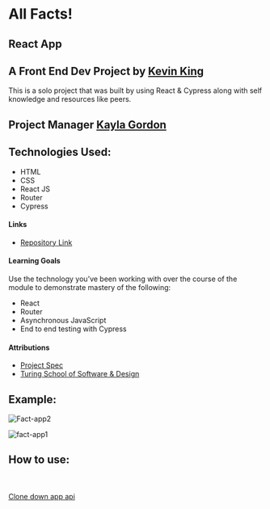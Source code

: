 # All Facts!
## React App

## A Front End Dev Project by [Kevin King](https://github.com/King13k?tab=repositories)
This is a solo project that was built by using React  & Cypress along with self knowledge and resources like peers.


## Project Manager [Kayla Gordon](https://github.com/kaylagordon)

## Technologies Used:
- HTML
- CSS
- React JS
- Router
- Cypress


#### Links
*  [Repository Link](https://github.com/King13k/Facts-app)

#### Learning Goals
Use the technology you’ve been working with over the course of the module to demonstrate mastery of the following:
- React
- Router
- Asynchronous JavaScript
- End to end testing with Cypress

#### Attributions
* [Project Spec](https://frontend.turing.edu/projects/module-3/showcase.html)
* [Turing School of Software & Design](https://frontend.turing.edu/)

## Example:
![Fact-app2](https://user-images.githubusercontent.com/89759609/173272741-e60c3aeb-c5f8-4dab-8f1f-5af7b8e4f334.gif)

![fact-app1](https://user-images.githubusercontent.com/89759609/173272929-24c15aa9-a480-4abb-8602-859b970d7e02.gif)

## How to use:

<br></br>
[Clone down app api](https://github.com/turingschool-examples/overlook-api)

